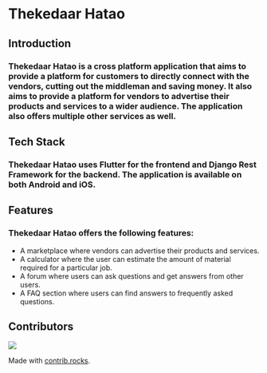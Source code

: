 # Thekedaar Hatao

## Introduction
### Thekedaar Hatao is a cross platform application that aims to provide a platform for customers to directly connect with the vendors, cutting out the middleman and saving money. It also aims to provide a platform for vendors to advertise their products and services to a wider audience. The application also offers multiple other services as well.

## Tech Stack
### Thekedaar Hatao uses Flutter for the frontend and Django Rest Framework for the backend. The application is available on both Android and iOS.

## Features
### Thekedaar Hatao offers the following features:
- A marketplace where vendors can advertise their products and services.
- A calculator where the user can estimate the amount of material required for a particular job.
- A forum where users can ask questions and get answers from other users.
- A FAQ section where users can find answers to frequently asked questions.

## Contributors

<a href="https://github.com/aliasgharchakera/SE-Spring23-Project/graphs/contributors">
  <img src="https://contrib.rocks/image?repo=aliasgharchakera/SE-Spring23-Project" />
</a>

Made with [contrib.rocks](https://contrib.rocks).
